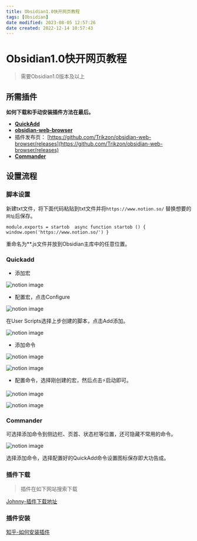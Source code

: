 ```yaml
---
title: Obsidian1.0快开网页教程
tags: [Obsidian]
date modified: 2023-08-05 12:57:26
date created: 2022-12-14 10:57:43
---
```

# Obsidian1.0快开网页教程
> 需要Obsidian1.0版本及以上

## 所需插件

**如何下载和手动安装插件方法在最后。**

*   [**QuickAdd**](https://github.com/chhoumann/quickadd/releases)
*   **[obsidian-web-browser](https://github.com/Trikzon/obsidian-web-browser/releases)**
*   插件发布页： [https://github.com/Trikzon/obsidian-web-browser/releases](https://github.com/Trikzon/obsidian-web-browser/releases)
*   **[Commander](https://github.com/phibr0/obsidian-commander/releases)**

## 设置流程

### 脚本设置

新建txt文件，将下面代码粘贴到txt文件并将`https://www.notion.so/` 替换想要的`网址`后保存。

`module.exports = startob  async function startob () {  window.open('https://www.notion.so/') }`

重命名为\*\*.js文件并放到Obsidian主库中的任意位置。

### Quickadd

*   添加宏

![notion image](../../Rsources/Assets/5b686aae5196bacf8c74531f031f14c6-https%3A%2F%2Fs3.us-west-2.amazonaws.com%2Fsecure.notion-static.com%2F1e17fec9-cda6-494a-8575-d5d44f5fca5e%2FUntitled.png)

*   配置宏，点击Configure

![notion image](../../Rsources/Assets/4969aa7a3207bc01014441113bc6dcce-https%3A%2F%2Fs3.us-west-2.amazonaws.com%2Fsecure.notion-static.com%2F6b02d976-7651-4a1f-8d0e-1a5c7570774e%2FUntitled.png)

在User Scripts选择上步创建的脚本，点击Add添加。

![notion image](../../Rsources/Assets/454b8abe034e746af43a3b26baa6a151-https%3A%2F%2Fs3.us-west-2.amazonaws.com%2Fsecure.notion-static.com%2F84a6aa27-18e8-4db8-8b73-61f58a19ee03%2FUntitled.png)

*   添加命令

![notion image](../../Rsources/Assets/147a6aa70d491ee2488563688c1f3692-https%3A%2F%2Fs3.us-west-2.amazonaws.com%2Fsecure.notion-static.com%2Ff0f66162-9627-4855-938d-8646e4ca563f%2FUntitled.png)

![notion image](../../Rsources/Assets/5984a79e4641859ed887bf5c2afeadaa-https%3A%2F%2Fs3.us-west-2.amazonaws.com%2Fsecure.notion-static.com%2F63d3a0a2-7d29-4091-a319-a6136dc4e645%2FUntitled.png)

*   配置命令，选择刚创建的宏，然后点击⚡启动即可。

![notion image](../../Rsources/Assets/6e5cdbbca41c5aeee97b0e6292d37285-https%3A%2F%2Fs3.us-west-2.amazonaws.com%2Fsecure.notion-static.com%2Fecc47c9b-23c4-477b-9de0-e20fef63ea13%2FUntitled.png)

![notion image](../../Rsources/Assets/b5a235d5fba9b0f6efa418029325d845-https%3A%2F%2Fs3.us-west-2.amazonaws.com%2Fsecure.notion-static.com%2F3f072677-6282-4d3f-aee9-06a70dc82501%2FUntitled.png)

### Commander

可选择添加命令到侧边栏、页首、状态栏等位置，还可隐藏不常用的命令。

![notion image](../../Rsources/Assets/1a51893755b864ea360ef5860b1df093-https%3A%2F%2Fs3.us-west-2.amazonaws.com%2Fsecure.notion-static.com%2Fab296236-a32d-4b22-b275-06c1812d5676%2FUntitled.png)

选择添加命令，选择配置好的QuickAdd命令设置图标保存即大功告成。

### 插件下载

> 插件在如下网站搜索下载

[Johnny-插件下载地址](https://ob.pory.app/)

### 插件安装

[知乎-如何安装插件](https://zhuanlan.zhihu.com/p/369323836)